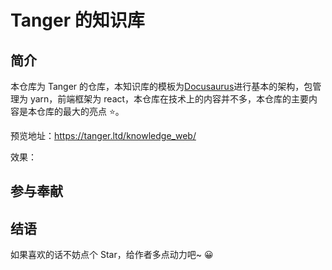 # Tanger 的知识库

## 简介

本仓库为 Tanger 的仓库，本知识库的模板为[Docusaurus](https://www.docusaurus.cn/)进行基本的架构，包管理为 yarn，前端框架为 react，本仓库在技术上的内容并不多，本仓库的主要内容是本仓库的最大的亮点 ⭐。

预览地址：https://tanger.ltd/knowledge_web/

效果：

## 参与奉献

## 结语

如果喜欢的话不妨点个 Star，给作者多点动力吧~ 😀
